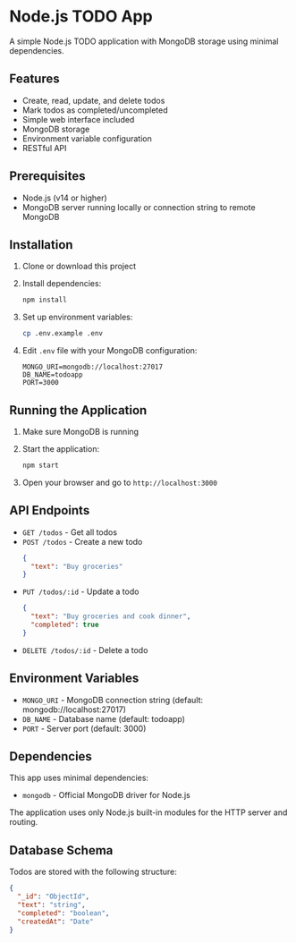 # Node.js TODO App

A simple Node.js TODO application with MongoDB storage using minimal dependencies.

## Features

- Create, read, update, and delete todos
- Mark todos as completed/uncompleted
- Simple web interface included
- MongoDB storage
- Environment variable configuration
- RESTful API

## Prerequisites

- Node.js (v14 or higher)
- MongoDB server running locally or connection string to remote MongoDB

## Installation

1. Clone or download this project
2. Install dependencies:
   ```bash
   npm install
   ```

3. Set up environment variables:
   ```bash
   cp .env.example .env
   ```
   
4. Edit `.env` file with your MongoDB configuration:
   ```
   MONGO_URI=mongodb://localhost:27017
   DB_NAME=todoapp
   PORT=3000
   ```

## Running the Application

1. Make sure MongoDB is running
2. Start the application:
   ```bash
   npm start
   ```

3. Open your browser and go to `http://localhost:3000`

## API Endpoints

- `GET /todos` - Get all todos
- `POST /todos` - Create a new todo
  ```json
  {
    "text": "Buy groceries"
  }
  ```
- `PUT /todos/:id` - Update a todo
  ```json
  {
    "text": "Buy groceries and cook dinner",
    "completed": true
  }
  ```
- `DELETE /todos/:id` - Delete a todo

## Environment Variables

- `MONGO_URI` - MongoDB connection string (default: mongodb://localhost:27017)
- `DB_NAME` - Database name (default: todoapp)
- `PORT` - Server port (default: 3000)

## Dependencies

This app uses minimal dependencies:
- `mongodb` - Official MongoDB driver for Node.js

The application uses only Node.js built-in modules for the HTTP server and routing.

## Database Schema

Todos are stored with the following structure:
```json
{
  "_id": "ObjectId",
  "text": "string",
  "completed": "boolean",
  "createdAt": "Date"
}
```
